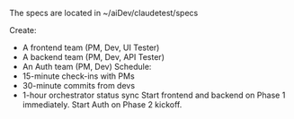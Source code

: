 The specs are located in ~/aiDev/claudetest/specs

Create:

- A frontend team (PM, Dev, UI Tester)
- A backend team (PM, Dev, API Tester)
- An Auth team (PM, Dev)
  Schedule:
- 15-minute check-ins with PMs
- 30-minute commits from devs
- 1-hour orchestrator status sync
  Start frontend and backend on Phase 1 immediately. Start Auth on Phase 2 kickoff.
